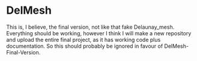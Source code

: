 # DelMesh

This is, I believe, the final version, not like that fake Delaunay_mesh. Everything should be working, however I think I will make a new repository and upload the entire final project, as it has working code plus documentation. So this should probably be ignored in favour of DelMesh-Final-Version.
